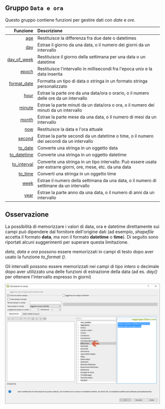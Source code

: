 ## Gruppo `Data e ora`

Questo gruppo contiene funzioni per gestire dati con _date_ e _ore_.

 Funzione  | Descrizione
----------:|:-----------
|[age](age.md)|Restituisce la differenza fra due date o datetimes
|[day](day.md)|Estrae il giorno da una data, o il numero dei giorni da un intervallo
|[day_of_week](day_of_week.md)|Restituisce il giorno della settimana per una data o un datetime
|[epoch](epoch.md)|Restituisce l'intervallo in millisecondi fra l'epoca unix e la data inserita
|[format_date](format_date.md)|Formatta un tipo di data o stringa in un formato stringa personalizzato
|[hour](hour.md)|Estrae la parte ore da una data/ora o orario, o il numero delle ore da un intervallo
|[minute](minute.md)|Estrae la parte minuti da un data/ora o ora, o il numero dei minuti da un intervallo
|[month](month.md)|Estrae la parte mese da una data, o il numero di mesi da un intervallo
|[now](now.md)|Restituisce la data e l'ora attuale
|[second](second.md)|Estrae la parte secondi da un datetime o time, o il numero dei secondi da un intervallo
|[to_date](to_date.md)|Converte una stringa in un oggetto data
|[to_datetime](to_datetime.md)|Converte una stringa in un oggetto datetime
|[to_interval](to_interval.md)|Converte una stringa in un tipo intervallo. Può essere usata per estrarre giorni, ore, mese, etc. da una data
|[to_time](to_time.md)|Converti una stringa in un oggetto time
|[week](week.md)|Estrae il numero della settimana da una data, o il numero di settimane da un intervallo
|[year](year.md)|Estrae la parte anno da una data, o il numero di anni da un intervallo

## Osservazione

La possibilità di memorizzare i valori di data, ora e datetime direttamente sui campi può dipendere dal fornitore dell'origine dati (ad esempio, _shapefile_ accetta il formato **data**, ma non il formato **datetime** o **time**). Di seguito sono riportati alcuni suggerimenti per superare questa limitazione.

_data_, _data e ora_ possono essere memorizzati in campi di testo dopo aver usato la funzione _to_format ()_.

Gli intervalli possono essere memorizzati nei campi di tipo intero o decimale dopo aver utilizzato una delle funzioni di estrazione della data (ad es. _day()_ per ottenere l'intervallo espresso in giorni)

<img src="/img/data_e_ora/gruppo_data_e_ora1.png">
